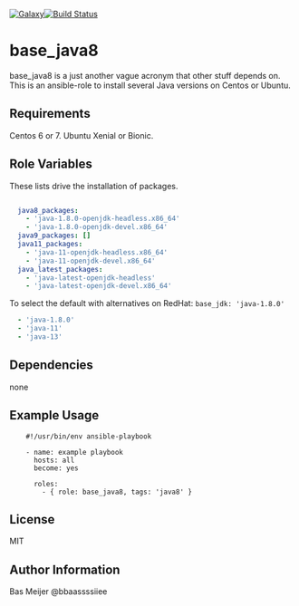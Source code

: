 [![Galaxy](https://img.shields.io/badge/galaxy-dockpack.base__java8-blue.svg?style=flat)](https://galaxy.ansible.com/dockpack/base_java8)[![Build Status](https://api.travis-ci.org/dockpack/base_java8.svg)](https://travis-ci.org/dockpack/base_java8)

base_java8
=========

base_java8 is a just another vague acronym that other stuff depends on.
This is an ansible-role to install several Java versions on Centos or Ubuntu.

Requirements
------------

Centos 6 or 7. Ubuntu Xenial or Bionic.


Role Variables
--------------

These lists drive the installation of packages.

```yaml

  java8_packages:
    - 'java-1.8.0-openjdk-headless.x86_64'
    - 'java-1.8.0-openjdk-devel.x86_64'
  java9_packages: []
  java11_packages:
    - 'java-11-openjdk-headless.x86_64'
    - 'java-11-openjdk-devel.x86_64'
  java_latest_packages:
    - 'java-latest-openjdk-headless'
    - 'java-latest-openjdk-devel.x86_64'

```
To select the default with alternatives on RedHat:
`base_jdk: 'java-1.8.0'`

```yaml
  - 'java-1.8.0'
  - 'java-11'
  - 'java-13'
```

Dependencies
------------

none

Example Usage
----------------

```
    #!/usr/bin/env ansible-playbook

    - name: example playbook
      hosts: all
      become: yes

      roles:
        - { role: base_java8, tags: 'java8' }
```

License
-------

MIT

Author Information
------------------

Bas Meijer
@bbaassssiiee
